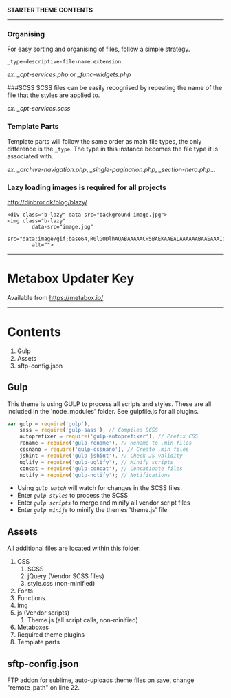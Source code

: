 **STARTER THEME CONTENTS**

---

### Organising
For easy sorting and organising of files, follow a simple strategy.

`_type-descriptive-file-name.extension`

*ex. _cpt-services.php* or *_func-widgets.php*

###SCSS
SCSS files can be easily recognised by repeating the name of the file that the styles are applied to.

*ex. _cpt-services.scss*

### Template Parts
Template parts will follow the same order as main file types, the only difference is the `_type`. The type in this instance becomes the file type it is associated with.

*ex. _archive-navigation.php*, *_single-pagination.php*, *_section-hero.php*...

### Lazy loading images is required for all projects
http://dinbror.dk/blog/blazy/

```
<div class="b-lazy" data-src="background-image.jpg">
<img class="b-lazy"
        data-src="image.jpg"
        src="data:image/gif;base64,R0lGODlhAQABAAAAACH5BAEKAAEALAAAAAABAAEAAAICTAEAOw=="
        alt="">
```
___

# Metabox Updater Key
Available from https://metabox.io/

---
# Contents

1. Gulp
2. Assets
3. sftp-config.json

## Gulp

This theme is using GULP to process all scripts and styles. These are all included in the 'node_modules' folder. See gulpfile.js for all plugins.

``` Javascript
var gulp = require('gulp'),
    sass = require('gulp-sass'), // Compiles SCSS
    autoprefixer = require('gulp-autoprefixer'), // Prefix CSS
    rename = require('gulp-rename'), // Rename to .min files
    cssnano = require('gulp-cssnano'), // Create .min files
    jshint = require('gulp-jshint'), // Check JS validity
    uglify = require('gulp-uglify'), // Minify scripts
    concat = require('gulp-concat'), // Concatinate files
    notify = require('gulp-notify'); // Notifications
```

- Using _`gulp watch`_ will watch for changes in the SCSS files.
- Enter _`gulp styles`_ to process the SCSS
- Enter _`gulp scripts`_ to merge and minify all vendor script files
- Enter _`gulp minijs`_ to minify the themes 'theme.js' file

## Assets
All additional files are located within this folder.

1. CSS
   1. SCSS
     1. jQuery (Vendor SCSS files)
   2. style.css (non-minified)
2. Fonts
3. Functions. 
4. img
5. js (Vendor scripts)
   1. Theme.js (all script calls, non-minified) 
6. Metaboxes
7. Required theme plugins
8. Template parts

## sftp-config.json
FTP addon for sublime, auto-uploads theme files on save, change "remote_path" on line 22.
